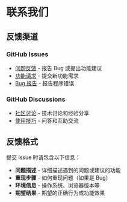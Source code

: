 # 联系我们

## 反馈渠道

### GitHub Issues

- [问题反馈](https://github.com/hlint/knowlink/issues) - 报告 Bug 或提出功能建议
- [功能请求](https://github.com/hlint/knowlink/issues/new) - 提交新功能需求
- [Bug 报告](https://github.com/hlint/knowlink/issues/new) - 报告程序错误

### GitHub Discussions

- [社区讨论](https://github.com/hlint/knowlink/discussions) - 技术讨论和经验分享
- [使用技巧](https://github.com/hlint/knowlink/discussions) - 问答和互助交流

## 反馈格式

提交 Issue 时请包含以下信息：

- **问题描述** - 详细描述遇到的问题或建议的功能
- **重现步骤** - 如何重现问题（如果是 Bug）
- **环境信息** - 操作系统、浏览器版本等
- **期望结果** - 期望的正确行为或功能效果
